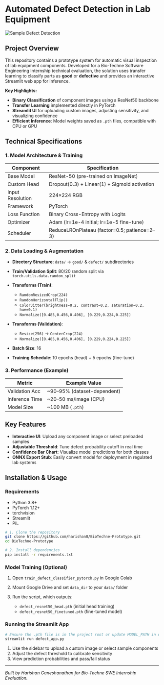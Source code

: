 # Automated Defect Detection in Lab Equipment

![Sample Defect Detection](images/sample_prediction.png)

## Project Overview

This repository contains a prototype system for automatic visual inspection of lab equipment components. Developed for a Bio-Techne Software Engineering Internship technical evaluation, the solution uses transfer learning to classify parts as **good** or **defective** and provides an interactive Streamlit web app for inference.

**Key Highlights:**

* **Binary Classification** of component images using a ResNet50 backbone
* **Transfer Learning** implemented directly in PyTorch
* **Streamlit UI** for uploading custom images, adjusting sensitivity, and visualizing confidence
* **Efficient Inference**: Model weights saved as `.pth` files, compatible with CPU or GPU

## Technical Specifications

### 1. Model Architecture & Training

| Component        | Specification                                 |
| ---------------- | --------------------------------------------- |
| Base Model       | ResNet-50 (pre-trained on ImageNet)           |
| Custom Head      | Dropout(0.3) + Linear(1) + Sigmoid activation |
| Input Resolution | 224×224 RGB                                   |
| Framework        | PyTorch                                       |
| Loss Function    | Binary Cross-Entropy with Logits              |
| Optimizer        | Adam (lr=1e-4 initial; lr=1e-5 fine-tune)     |
| Scheduler        | ReduceLROnPlateau (factor=0.5; patience=2–3)  |

### 2. Data Loading & Augmentation

* **Directory Structure**: `data/` → `good/` & `defect/` subdirectories
* **Train/Validation Split**: 80/20 random split via `torch.utils.data.random_split`
* **Transforms (Train)**:

  * `RandomResizedCrop(224)`
  * `RandomHorizontalFlip()`
  * `ColorJitter(brightness=0.2, contrast=0.2, saturation=0.2, hue=0.1)`
  * `Normalize([0.485,0.456,0.406], [0.229,0.224,0.225])`
* **Transforms (Validation)**:

  * `Resize(256)` → `CenterCrop(224)`
  * `Normalize([0.485,0.456,0.406], [0.229,0.224,0.225])`
* **Batch Size**: 16
* **Training Schedule**: 10 epochs (head) + 5 epochs (fine-tune)

### 3. Performance (Example)

| Metric         | Example Value                |
| -------------- | ---------------------------- |
| Validation Acc | \~90–95% (dataset-dependent) |
| Inference Time | \~20–50 ms/image (CPU)       |
| Model Size     | \~100 MB (`.pth`)            |

## Key Features

* **Interactive UI**: Upload any component image or select preloaded samples
* **Adjustable Threshold**: Tune defect probability cutoff in real time
* **Confidence Bar Chart**: Visualize model predictions for both classes
* **ONNX Export Stub**: Easily convert model for deployment in regulated lab systems

## Installation & Usage

### Requirements

* Python 3.8+
* PyTorch 1.12+
* torchvision
* Streamlit
* PIL

```bash
# 1. Clone the repository
git clone https://github.com/harishan0/BioTechne-Prototype.git
cd BioTechne-Prototype

# 2. Install dependencies
pip install -r requirements.txt
```

### Model Training (Optional)

1. Open `train_defect_classifier_pytorch.py` in Google Colab
2. Mount Google Drive and set `data_dir` to your `data/` folder
3. Run the script, which outputs:

   * `defect_resnet50_head.pth` (initial head training)
   * `defect_resnet50_finetuned.pth` (fine-tuned model)

### Running the Streamlit App

```bash
# Ensure the .pth file is in the project root or update MODEL_PATH in defect_app.py
streamlit run defect_app.py
```

1. Use the sidebar to upload a custom image or select sample components
2. Adjust the defect threshold to calibrate sensitivity
3. View prediction probabilities and pass/fail status

---

*Built by Harishan Ganeshanathan for Bio-Techne SWE Internship Evaluation.*

